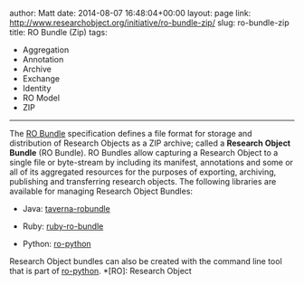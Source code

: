 author: Matt
date: 2014-08-07 16:48:04+00:00
layout: page
link: http://www.researchobject.org/initiative/ro-bundle-zip/
slug: ro-bundle-zip
title: RO Bundle (Zip)
tags:
- Aggregation
- Annotation
- Archive
- Exchange
- Identity
- RO Model
- ZIP
---
The [RO Bundle](https://w3id.org/bundle) specification defines a file format for storage and distribution of Research Objects as a ZIP archive; called a **Research Object Bundle** (RO Bundle). RO Bundles allow capturing a Research Object to a single file or byte-stream by including its manifest, annotations and some or all of its aggregated resources for the purposes of exporting, archiving, publishing and transferring research objects.
The following libraries are available for managing Research Object Bundles:



	
  * Java: [taverna-robundle](https://github.com/apache/incubator-taverna-language/tree/master/taverna-robundle)

	
  * Ruby: [ruby-ro-bundle](https://github.com/myGrid/ruby-ro-bundle)

        
  * Python: [ro-python](https://github.com/researchobject/ro-python)


Research Object bundles can also be created with the command line tool that is part of [ro-python](https://github.com/researchobject/ro-python).
  *[RO]: Research Object
